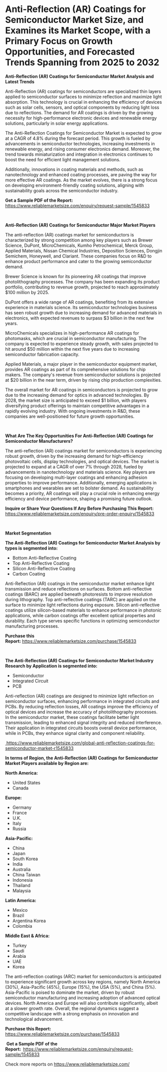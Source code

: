 <p><h1>Anti-Reflection (AR) Coatings for Semiconductor Market Size, and Examines its Market Scope, with a Primary Focus on Growth Opportunities, and Forecasted Trends Spanning from 2025 to 2032</h1></p><p><strong>Anti-Reflection (AR) Coatings for Semiconductor Market Analysis and Latest Trends</strong></p>
<p><p>Anti-Reflection (AR) coatings for semiconductors are specialized thin layers applied to semiconductor surfaces to minimize reflection and maximize light absorption. This technology is crucial in enhancing the efficiency of devices such as solar cells, sensors, and optical components by reducing light loss due to reflections. The demand for AR coatings is driven by the growing necessity for high-performance electronic devices and renewable energy solutions, particularly in solar energy applications.</p><p>The Anti-Reflection Coatings for Semiconductor Market is expected to grow at a CAGR of 4.8% during the forecast period. This growth is fueled by advancements in semiconductor technologies, increasing investments in renewable energy, and rising consumer electronics demand. Moreover, the trend towards miniaturization and integration in electronics continues to boost the need for efficient light management solutions. </p><p>Additionally, innovations in coating materials and methods, such as nanotechnology and enhanced coating processes, are paving the way for more effective AR coatings. As the market evolves, there is a strong focus on developing environment-friendly coating solutions, aligning with sustainability goals across the semiconductor industry.</p></p>
<p><strong>Get a Sample PDF of the Report:&nbsp;</strong> <a href="https://www.reliablemarketsize.com/enquiry/request-sample/1545833?utm_campaign=1929&utm_medium=2&utm_source=Github&utm_content=ia&utm_term=01022025&utm_id=anti-reflection-ar-coatings-for-semiconductor">https://www.reliablemarketsize.com/enquiry/request-sample/1545833</a></p>
<p>&nbsp;</p>
<p><strong>Anti-Reflection (AR) Coatings for Semiconductor Major Market Players</strong></p>
<p><p>The anti-reflection (AR) coatings market for semiconductors is characterized by strong competition among key players such as Brewer Science, DuPont, MicroChemicals, Kumho Petrochemical, Merck Group, Applied Materials, Nissan Chemical Industries, Deposition Sciences, Dongjin Semichem, Honeywell, and Clariant. These companies focus on R&D to enhance product performance and cater to the growing semiconductor demand.</p><p>Brewer Science is known for its pioneering AR coatings that improve photolithography processes. The company has been expanding its product portfolio, contributing to revenue growth, projected to reach approximately $100 million by 2025.</p><p>DuPont offers a wide range of AR coatings, benefiting from its extensive experience in materials science. Its semiconductor technologies business has seen robust growth due to increasing demand for advanced materials in electronics, with expected revenues to surpass $3 billion in the next few years.</p><p>MicroChemicals specializes in high-performance AR coatings for photomasks, which are crucial in semiconductor manufacturing. The company is expected to experience steady growth, with sales projected to hit around $50 million within the next five years due to increasing semiconductor fabrication capacity.</p><p>Applied Materials, a major player in the semiconductor equipment market, provides AR coatings as part of its comprehensive solutions for chip makers. The company's revenue from semiconductor solutions is projected at $20 billion in the near term, driven by rising chip production complexities.</p><p>The overall market for AR coatings in semiconductors is projected to grow due to the increasing demand for optics in advanced technologies. By 2028, the market size is anticipated to exceed $1 billion, with players diversifying product offerings to maintain competitive advantages in a rapidly evolving industry. With ongoing investments in R&D, these companies are well-positioned for future growth opportunities.</p></p>
<p>&nbsp;</p>
<p><strong>What Are The Key Opportunities For Anti-Reflection (AR) Coatings for Semiconductor Manufacturers?</strong></p>
<p><p>The anti-reflection (AR) coatings market for semiconductors is experiencing robust growth, driven by the increasing demand for high-efficiency photovoltaic cells, display technologies, and optical devices. The market is projected to expand at a CAGR of over 7% through 2028, fueled by advancements in nanotechnology and materials science. Key players are focusing on developing multi-layer coatings and enhancing adhesion properties to improve performance. Additionally, emerging applications in smartphones and wearables are set to bolster demand. As sustainability becomes a priority, AR coatings will play a crucial role in enhancing energy efficiency and device performance, shaping a promising future outlook.</p></p>
<p><strong>Inquire or Share Your Questions If Any Before Purchasing This Report:</strong> <a href="https://www.reliablemarketsize.com/enquiry/pre-order-enquiry/1545833?utm_campaign=1929&utm_medium=2&utm_source=Github&utm_content=ia&utm_term=01022025&utm_id=anti-reflection-ar-coatings-for-semiconductor">https://www.reliablemarketsize.com/enquiry/pre-order-enquiry/1545833</a></p>
<p>&nbsp;</p>
<p><strong>Market Segmentation</strong></p>
<p><strong>The Anti-Reflection (AR) Coatings for Semiconductor Market Analysis by types is segmented into:</strong></p>
<p><ul><li>Bottom Anti-Reflective Coating</li><li>Top Anti-Reflective Coating</li><li>Silicon Anti-Reflective Coating</li><li>Carbon Coating</li></ul></p>
<p><p>Anti-Reflection (AR) coatings in the semiconductor market enhance light transmission and reduce reflections on surfaces. Bottom anti-reflective coatings (BARC) are applied beneath photoresists to improve resolution during lithography. Top anti-reflective coatings (TARC) are applied on the surface to minimize light reflections during exposure. Silicon anti-reflective coatings utilize silicon-based materials to enhance performance in photonic applications, while carbon coatings offer excellent optical properties and durability. Each type serves specific functions in optimizing semiconductor manufacturing processes.</p></p>
<p><strong>Purchase this Report:&nbsp;</strong><a href="https://www.reliablemarketsize.com/purchase/1545833?utm_campaign=1929&utm_medium=2&utm_source=Github&utm_content=ia&utm_term=01022025&utm_id=anti-reflection-ar-coatings-for-semiconductor">https://www.reliablemarketsize.com/purchase/1545833</a></p>
<p>&nbsp;</p>
<p><strong>The Anti-Reflection (AR) Coatings for Semiconductor Market Industry Research by Application is segmented into:</strong></p>
<p><ul><li>Semiconductor</li><li>Integrated Circuit</li><li>PCB</li></ul></p>
<p><p>Anti-reflection (AR) coatings are designed to minimize light reflection on semiconductor surfaces, enhancing performance in integrated circuits and PCBs. By reducing reflection losses, AR coatings improve the efficiency of optical devices and increase the accuracy of photolithography processes. In the semiconductor market, these coatings facilitate better light transmission, leading to enhanced signal integrity and reduced interference. Their application in integrated circuits boosts overall device performance, while in PCBs, they enhance signal clarity and component reliability.</p></p>
<p><a href="https://www.reliablemarketsize.com/global-anti-reflection-coatings-for-semiconductor-market-r1545833?utm_campaign=1929&utm_medium=2&utm_source=Github&utm_content=ia&utm_term=01022025&utm_id=anti-reflection-ar-coatings-for-semiconductor">&nbsp;https://www.reliablemarketsize.com/global-anti-reflection-coatings-for-semiconductor-market-r1545833</a></p>
<p><strong>In terms of Region, the Anti-Reflection (AR) Coatings for Semiconductor Market Players available by Region are:</strong></p>
<p>
    <p> <strong> North America: </strong>
        <ul>
            <li>United States</li>
            <li>Canada</li>
        </ul>
        </p> 
    <p> <strong> Europe: </strong>
        <ul>
            <li>Germany</li>
            <li>France</li>
            <li>U.K.</li>
            <li>Italy</li>
            <li>Russia</li>
        </ul>
        </p> 
    <p> <strong> Asia-Pacific: </strong>
        <ul>
            <li>China</li>
            <li>Japan</li>
            <li>South Korea</li>
            <li>India</li>
            <li>Australia</li>
            <li>China Taiwan</li>
            <li>Indonesia</li>
            <li>Thailand</li>
            <li>Malaysia</li>
        </ul>
        </p> 
    <p> <strong> Latin America: </strong>
        <ul>
            <li>Mexico</li>
            <li>Brazil</li>
            <li>Argentina Korea</li>
            <li>Colombia</li>
        </ul>
        </p> 
    <p> <strong> Middle East & Africa: </strong>
        <ul>
            <li>Turkey</li>
            <li>Saudi</li>
            <li>Arabia</li>
            <li>UAE</li>
            <li>Korea</li>
        </ul>
    </p>
    </p>
<p><p>The anti-reflection coatings (ARC) market for semiconductors is anticipated to experience significant growth across key regions, namely North America (30%), Asia-Pacific (45%), Europe (15%), the USA (5%), and China (5%). Asia-Pacific is poised to dominate the market, driven by robust semiconductor manufacturing and increasing adoption of advanced optical devices. North America and Europe will also contribute significantly, albeit at a slower growth rate. Overall, the regional dynamics suggest a competitive landscape with a strong emphasis on innovation and technological advancement.</p></p>
<p><strong>Purchase this Report: </strong><a href="https://www.reliablemarketsize.com/purchase/1545833?utm_campaign=1929&utm_medium=2&utm_source=Github&utm_content=ia&utm_term=01022025&utm_id=anti-reflection-ar-coatings-for-semiconductor">https://www.reliablemarketsize.com/purchase/1545833</a></p>
<p>&nbsp;<strong>Get a Sample PDF of the Report:&nbsp;&nbsp;</strong><a href="https://www.reliablemarketsize.com/enquiry/request-sample/1545833?utm_campaign=1929&utm_medium=2&utm_source=Github&utm_content=ia&utm_term=01022025&utm_id=anti-reflection-ar-coatings-for-semiconductor">https://www.reliablemarketsize.com/enquiry/request-sample/1545833</a></p>
<p><strong></strong></p>
<p>Check more reports on <a href="https://www.reliablemarketsize.com/?utm_campaign=1929&utm_medium=2&utm_source=Github&utm_content=ia&utm_term=01022025&utm_id=anti-reflection-ar-coatings-for-semiconductor">https://www.reliablemarketsize.com/</a></p>